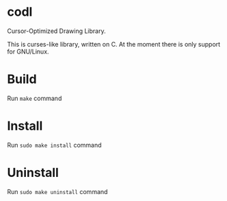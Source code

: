 # codl
Cursor-Optimized Drawing Library.

This is curses-like library, written on C. At the moment there is only support for GNU/Linux.
# Build
Run `make` command

# Install
Run `sudo make install` command

# Uninstall
Run `sudo make uninstall` command
